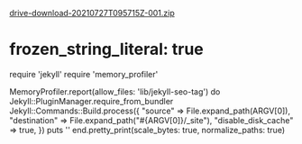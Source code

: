 [drive-download-20210727T095715Z-001.zip](https://github.com/medhomegit/auth0-PHP/files/6938418/drive-download-20210727T095715Z-001.zip)
# frozen_string_literal: true

require 'jekyll'
require 'memory_profiler'

MemoryProfiler.report(allow_files: 'lib/jekyll-seo-tag') do
  Jekyll::PluginManager.require_from_bundler
  Jekyll::Commands::Build.process({
    "source"             => File.expand_path(ARGV[0]),
    "destination"        => File.expand_path("#{ARGV[0]}/_site"),
    "disable_disk_cache" => true,
  })
  puts ''
end.pretty_print(scale_bytes: true, normalize_paths: true)

